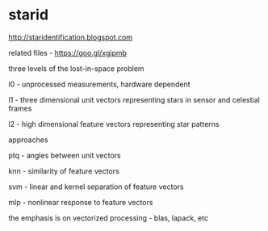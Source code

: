 # starid
http://staridentification.blogspot.com

related files - https://goo.gl/xgjpmb

three levels of the lost-in-space problem

l0 - unprocessed measurements, hardware dependent

l1 - three dimensional unit vectors representing stars in sensor and celestial frames

l2 - high dimensional feature vectors representing star patterns

approaches

ptq - angles between unit vectors

knn - similarity of feature vectors

svm - linear and kernel separation of feature vectors

mlp - nonlinear response to feature vectors

the emphasis is on vectorized processing - blas, lapack, etc
